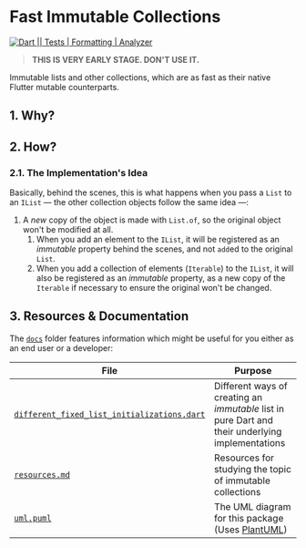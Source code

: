 # Fast Immutable Collections

[![Dart || Tests | Formatting | Analyzer][github_ci_badge]][github_actions]

> **THIS IS VERY EARLY STAGE. DON'T USE IT.**

Immutable lists and other collections, which are as fast as their native Flutter mutable counterparts.


[github_actions]: https://github.com/marcglasberg/fast_immutable_collections/actions
[github_ci_badge]: https://github.com/marcglasberg/fast_immutable_collections/workflows/Dart%20%7C%7C%20Tests%20%7C%20Formatting%20%7C%20Analyzer/badge.svg?branch=master

## 1. Why?

<!-- TODO: Add motivation for this project and its use. -->

## 2. How?

### 2.1. The Implementation's Idea

Basically, behind the scenes, this is what happens when you pass a `List` to an `IList` &mdash; the other collection objects follow the same idea &mdash;:

1. A *new* copy of the object is made with `List.of`, so the original object won't be modified at all.
    1. When you add an element to the `IList`, it will be registered as an *immutable* property behind the scenes, and not `add`ed to the original `List`.
    1. When you add a collection of elements (`Iterable`) to the `IList`, it will also be registered as an *immutable* property, as a new copy of the `Iterable` if necessary to ensure the original won't be changed.

## 3. Resources & Documentation

The [`docs`][docs] folder features information which might be useful for you either as an end user or a developer:

| File                                                                                | Purpose                                                                                          |
| ----------------------------------------------------------------------------------- | ------------------------------------------------------------------------------------------------ |
| [`different_fixed_list_initializations.dart`][different_fixed_list_initializations] | Different ways of creating an *immutable* list in pure Dart and their underlying implementations |
| [`resources.md`][resources]                                                         | Resources for studying the topic of immutable collections                                        |
| [`uml.puml`][uml]                                                                   | The UML diagram for this package (Uses [PlantUML][plant_uml])                                    |


[docs]: docs/
[different_fixed_list_initializations]: docs/different_fixed_list_initializations.dart
[plant_uml]: https://plantuml.com/
[resources]: docs/resources.md
[uml]: docs/uml.puml